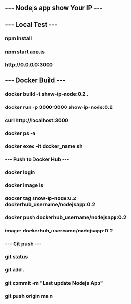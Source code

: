 ## --- Nodejs app show Your IP ---
###
## --- Local Test ---
###
### npm install
### npm start app.js
### http://0.0.0.0:3000
###
## --- Docker Build ---
###
### docker build -t show-ip-node:0.2 .
### docker run -p 3000:3000 show-ip-node:0.2
### curl http://localhost:3000
### docker ps -a
### docker exec -it docker_name sh
###
### --- Push to Docker Hub ---
### docker login
### docker image ls
### docker tag show-ip-node:0.2 dockerhub_username/nodejsapp:0.2
### docker push dockerhub_username/nodejsapp:0.2
### image: dockerhub_username/nodejsapp:0.2
###
### --- Git push ---
###
### git status
### git add .
### git commit -m "Last update Nodejs App"
### git push origin main